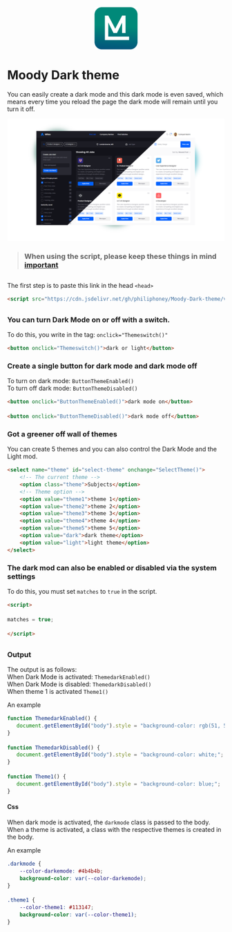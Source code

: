 
<p align="center">
<img src="./assets/img/moody%20logo%20new.png" width="20%" />
</p>

# Moody Dark theme

You can easily create a dark mode and this dark mode is even saved, which means every time you reload the page the dark mode will remain until you turn it off.

<p align="center">
<img src="./assets/img/dark-mode-img.png" />
</p>

###

> ### When using the script, please keep these things in mind [important](./important/important.md)

##

The first step is to paste this link in the head `<head>`
```html
<script src="https://cdn.jsdelivr.net/gh/philiphoney/Moody-Dark-theme/version/v3.0/moodytheme.js"></script>
```
##
### You can turn Dark Mode on or off with a switch. </br>
To do this, you write in the tag: `onclick="Themeswitch()"`
```html
<button onclick="Themeswitch()">dark or light</button>
```
### Create a single button for dark mode and dark mode off </br>
To turn on dark mode: `ButtonThemeEnabled()` </br>
To turn off dark mode: `ButtonThemeDisabled()`
```html
<button onclick="ButtonThemeEnabled()">dark mode on</button>
    
<button onclick="ButtonThemeDisabled()">dark mode off</button>
```
### Got a greener off wall of themes
You can create 5 themes and you can also control the Dark Mode and the Light mod.
```html
<select name="theme" id="select-theme" onchange="SelectTheme()"> 
    <!-- The current theme -->
    <option class="theme">Subjects</option>
    <!-- Theme option -->
    <option value="theme1">theme 1</option>
    <option value="theme2">theme 2</option>
    <option value="theme3">theme 3</option>
    <option value="theme4">theme 4</option>
    <option value="theme5">theme 5</option>
    <option value="dark">dark theme</option>
    <option value="light">light theme</option>
</select>
```

### The dark mod can also be enabled or disabled via the system settings
To do this, you must set `matches` to `true` in the script.
```html
<script>
    
matches = true;
    
</script>
```


##

### Output

The output is as follows: </br>
When Dark Mode is activated: `ThemedarkEnabled()` </br>
When Dark Mode is disabled: `ThemedarkDisabled()` </br>
When theme 1 is activated  `Theme1()`

An example
```js
function ThemedarkEnabled() {
   document.getElementById("body").style = "background-color: rgb(51, 51, 51);";
}

function ThemedarkDisabled() {
   document.getElementById("body").style = "background-color: white;";
}

function Theme1() {
   document.getElementById("body").style = "background-color: blue;";
}
```

#### Css

When dark mode is activated, the `darkmode` class is passed to the body. </br>
When a theme is activated, a class with the respective themes is created in the body. </br>

An example
```css
.darkmode {
    --color-darkemode: #4b4b4b;
    background-color: var(--color-darkemode);
}

.theme1 {
    --color-theme1: #113147;
    background-color: var(--color-theme1);
}
```
